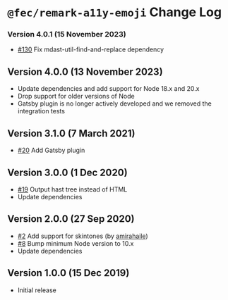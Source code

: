 # `@fec/remark-a11y-emoji` Change Log

### Version 4.0.1 (15 November 2023)

- [#130](https://github.com/florianeckerstorfer/remark-a11y-emoji/pull/130) Fix mdast-util-find-and-replace dependency

## Version 4.0.0 (13 November 2023)

- Update dependencies and add support for Node 18.x and 20.x
- Drop support for older versions of Node
- Gatsby plugin is no longer actively developed and we removed the integration tests

## Version 3.1.0 (7 March 2021)

- [#20](https://github.com/florianeckerstorfer/remark-a11y-emoji/pull/20) Add Gatsby plugin

## Version 3.0.0 (1 Dec 2020)

- [#19](https://github.com/florianeckerstorfer/remark-a11y-emoji/pull/19) Output hast tree instead of HTML
- Update dependencies

## Version 2.0.0 (27 Sep 2020)

- [#2](https://github.com/florianeckerstorfer/remark-a11y-emoji/pull/2) Add support for skintones (by [amirahaile](https://github.com/amirahaile))
- [#8](https://github.com/florianeckerstorfer/remark-a11y-emoji/pull/8) Bump minimum Node version to 10.x
- Update dependencies

## Version 1.0.0 (15 Dec 2019)

- Initial release
